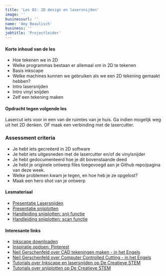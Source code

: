 ```yaml
---
title: 'Les 02: 2D design en lasersnijden'
image: ''
businessurl: ''
name: 'Amy Beaulisch'
business: ''
jobtitle: 'Projectleider'
---
```

>

#### Korte inhoud van de les
- Hoe tekenen we in 2D
- Welke programmas bestaan er allemaal om in 2D te tekenen
- Basis inkscape
- Welke machines kunnen we gebruiken als we een 2D tekening gemaakt hebben? 
- Intro lasersnijden
- Intro vinyl snijden
- Zelf een tekening maken



#### Opdracht tegen volgende les

Lasercut iets voor in een van de ruimtes van je huis. Ga indien mogelijk weg uit het 2D denken. OF maak een verbinding met de lasercutter. 


### Assessment criteria

- Je hebt iets gecreëerd in 2D software
- Je hebt iets uitgesneden met de lasercutter en/of de vinylsnijder
- Je hebt gedocumenteerd hoe je dit bovenstaande deed
- Je hebt je originele ontwerp files toegevoegd aan je Github repo/pagina van deze week. 
- Welke problemen kwam je tegen, en hoe heb je ze opgelost?
- Maak een hero shot van je ontwerp



#### Lesmateriaal
- [Presentatie Lasersnijden]({{site.baseurl}}/assets/images/Lesson2/FabZero_Lasercutting.pdf)
- [Presentatie snijplotten]({{site.baseurl}}/assets/images/Lesson2/Snijplotten.pdf)
- [Handleiding snijplotten: snij functie]({{site.baseurl}}/assets/images/Lesson2/Computer_Brother.pdf)
- [Handleiding snijplotten: scan functie]({{site.baseurl}}/assets/images/Lesson2/Scannen_Brother.pdf)

#### Interesante links 
- [Inkscape downloaden](https://inkscape.org/)  
- [Inspiratie opdoen: Pinterest](https://www.pinterest.com/)
- [Neil Gerschenfeld over CAD tekeningen maken - in het Engels](https://vimeo.com/389847907)
- [Neil Gerschenfeld over Computer Controlled Cutting - in het Engels](https://vimeo.com/391123690)
- [Tutorials over Inkscape en lasersnijden op De Creatieve STEM](http://decreatievestem.be/laser-snijden/)
- [Tutorials over snijplotten op De Creatieve STEM](http://decreatievestem.be/snijplotten/)

